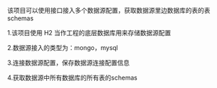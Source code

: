 该项目可以使用接口接入多个数据源配置，获取数据源里边数据库的表的表schemas

1.该项目使用 H2 当作工程的底层数据库用来存储数据源配置

2.数据源接入的类型为：mongo，mysql

3.连接数据源配置，保存数据源连接配置信息

4.获取数据源中所有数据库的所有表的schemas